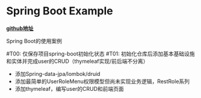 # Spring Boot Example

**[github地址](https://github.com/JesseyGone/project-dev)**

Spring Boot的使用案例

#T00: 仅保存项目spring-boot初始化状态
#T01: 初始化仓库后添加基本基础设施和实体并完成user的CRUD（thymeleaf实现/前后端不分离）
- 添加Spring-data-jpa/lombok/druid
- 添加最简单的UserRoleMenu权限模型但尚未实现业务逻辑，RestRole系列
- 添加thymeleaf，编写user的CRUD和前端页面

